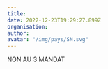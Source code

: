 ```yaml
---
title: 
date: 2022-12-23T19:29:27.899Z
organisation: 
author: 
avatar: "/img/pays/SN.svg"
---
```


NON AU 3 MANDAT